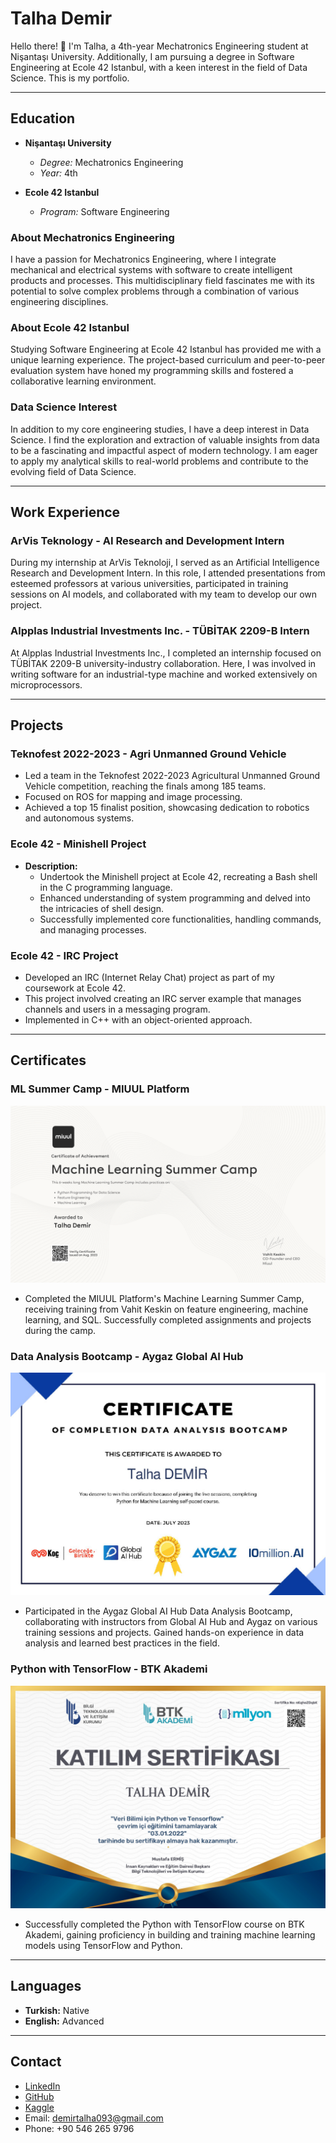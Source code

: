 # Talha Demir

Hello there! 👋 I'm Talha, a 4th-year Mechatronics Engineering student at Nişantaşı University. Additionally, I am pursuing a degree in Software Engineering at Ecole 42 Istanbul, with a keen interest in the field of Data Science. This is my portfolio.

---

## Education

- **Nişantaşı University**
  - *Degree:* Mechatronics Engineering
  - *Year:* 4th

- **Ecole 42 Istanbul**
  - *Program:* Software Engineering

### About Mechatronics Engineering
I have a passion for Mechatronics Engineering, where I integrate mechanical and electrical systems with software to create intelligent products and processes. This multidisciplinary field fascinates me with its potential to solve complex problems through a combination of various engineering disciplines.

### About Ecole 42 Istanbul
Studying Software Engineering at Ecole 42 Istanbul has provided me with a unique learning experience. The project-based curriculum and peer-to-peer evaluation system have honed my programming skills and fostered a collaborative learning environment.

### Data Science Interest
In addition to my core engineering studies, I have a deep interest in Data Science. I find the exploration and extraction of valuable insights from data to be a fascinating and impactful aspect of modern technology. I am eager to apply my analytical skills to real-world problems and contribute to the evolving field of Data Science.

---

## Work Experience

### ArVis Teknology - AI Research and Development Intern
During my internship at ArVis Teknoloji, I served as an Artificial Intelligence Research and Development Intern. In this role, I attended presentations from esteemed professors at various universities, participated in training sessions on AI models, and collaborated with my team to develop our own project.

### Alpplas Industrial Investments Inc. - TÜBİTAK 2209-B Intern
At Alpplas Industrial Investments Inc., I completed an internship focused on TÜBİTAK 2209-B university-industry collaboration. Here, I was involved in writing software for an industrial-type machine and worked extensively on microprocessors.

---

## Projects

### Teknofest 2022-2023 - Agri Unmanned Ground Vehicle
- Led a team in the Teknofest 2022-2023 Agricultural Unmanned Ground Vehicle competition, reaching the finals among 185 teams.
- Focused on ROS for mapping and image processing.
- Achieved a top 15 finalist position, showcasing dedication to robotics and autonomous systems.

### Ecole 42 - Minishell Project
- **Description:**
  - Undertook the Minishell project at Ecole 42, recreating a Bash shell in the C programming language.
  - Enhanced understanding of system programming and delved into the intricacies of shell design.
  - Successfully implemented core functionalities, handling commands, and managing processes.

### Ecole 42 - IRC Project
- Developed an IRC (Internet Relay Chat) project as part of my coursework at Ecole 42.
- This project involved creating an IRC server example that manages channels and users in a messaging program.
- Implemented in C++ with an object-oriented approach.

---

## Certificates

### ML Summer Camp - MIUUL Platform
![ML Summer Camp](img/miuul.png)
- Completed the MIUUL Platform's Machine Learning Summer Camp, receiving training from Vahit Keskin on feature engineering, machine learning, and SQL. Successfully completed assignments and projects during the camp.

### Data Analysis Bootcamp - Aygaz Global AI Hub
![Data Analysis Bootcamp](img/aygaz_hub_page-0001.jpg)
- Participated in the Aygaz Global AI Hub Data Analysis Bootcamp, collaborating with instructors from Global AI Hub and Aygaz on various training sessions and projects. Gained hands-on experience in data analysis and learned best practices in the field.

### Python with TensorFlow - BTK Akademi
![Python with TensorFlow](img/tens_page-0001.jpg)
- Successfully completed the Python with TensorFlow course on BTK Akademi, gaining proficiency in building and training machine learning models using TensorFlow and Python.

---

## Languages

- **Turkish:** Native
- **English:** Advanced

---

## Contact

- [LinkedIn](https://www.linkedin.com/in/talhadmr)
- [GitHub](https://github.com/Talhadmr)
- [Kaggle](https://www.kaggle.com/talhademirr)
- Email: [demirtalha093@gmail.com](mailto:demirtalha093@gmail.com)
- Phone: +90 546 265 9796
